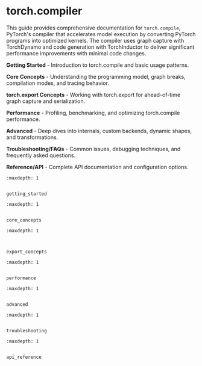 # torch.compiler

This guide provides comprehensive documentation for `torch.compile`, PyTorch's compiler that accelerates model execution by converting PyTorch programs into optimized kernels. The compiler uses graph capture with TorchDynamo and code generation with TorchInductor to deliver significant performance improvements with minimal code changes.

**Getting Started** - Introduction to torch.compile and basic usage patterns.

**Core Concepts** - Understanding the programming model, graph breaks, compilation modes, and tracing behavior.

**torch.export Concepts** - Working with torch.export for ahead-of-time graph capture and serialization.

**Performance** - Profiling, benchmarking, and optimizing torch.compile performance.

**Advanced** - Deep dives into internals, custom backends, dynamic shapes, and transformations.

**Troubleshooting/FAQs** - Common issues, debugging techniques, and frequently asked questions.

**Reference/API** - Complete API documentation and configuration options.

```{toctree}
:maxdepth: 1


getting_started
```
```{toctree}
:maxdepth: 1


core_concepts
```

```{toctree}
:maxdepth: 1



export_concepts
```

```{toctree}
:maxdepth: 1


performance
```

```{toctree}
:maxdepth: 1


advanced
```

```{toctree}
:maxdepth: 1


troubleshooting
```

```{toctree}
:maxdepth: 1


api_reference
```
